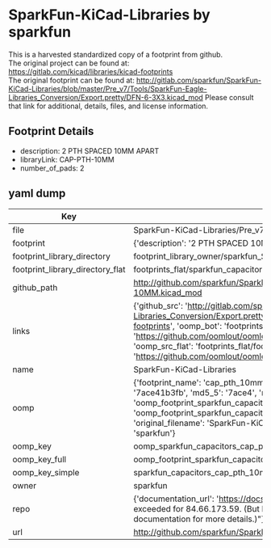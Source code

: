 # SparkFun-KiCad-Libraries by sparkfun  
This is a harvested standardized copy of a footprint from github.  
The original project can be found at:  
https://gitlab.com/kicad/libraries/kicad-footprints  
The original footprint can be found at:
http://gitlab.com/sparkfun/SparkFun-KiCad-Libraries/blob/master/Pre_v7/Tools/SparkFun-Eagle-Libraries_Conversion/Export.pretty/DFN-6-3X3.kicad_mod
Please consult that link for additional, details, files, and license information.  
## Footprint Details
* description: 2 PTH SPACED 10MM APART  
* libraryLink: CAP-PTH-10MM  
* number_of_pads: 2  
## yaml dump  
| Key | Value |  
| --- | --- |  
| file | SparkFun-KiCad-Libraries/Pre_v7/Footprints/Capacitors.pretty/CAP-PTH-10MM.kicad_mod |  
| footprint | {'description': '2 PTH SPACED 10MM APART', 'libraryLink': 'CAP-PTH-10MM', 'number_of_pads': 2} |  
| footprint_library_directory | footprint_library_owner/sparkfun_SparkFun-KiCad-Libraries |  
| footprint_library_directory_flat | footprints_flat/sparkfun_capacitors_cap_pth_10mm/working |  
| github_path | http://github.com/sparkfun/SparkFun-KiCad-Libraries/blob/master/Pre_v7/Footprints/Capacitors.pretty/CAP-PTH-10MM.kicad_mod |  
| links | {'github_src': 'http://gitlab.com/sparkfun/SparkFun-KiCad-Libraries/blob/master/Pre_v7/Tools/SparkFun-Eagle-Libraries_Conversion/Export.pretty/DFN-6-3X3.kicad_mod', 'github_src_repo': 'https://gitlab.com/kicad/libraries/kicad-footprints', 'oomp_bot': 'footprints/sparkfun_capacitors_cap_pth_10mm/working', 'oomp_bot_github': 'https://github.com/oomlout/oomlout_oomp_footprint_bot/tree/main/footprints/sparkfun_capacitors_cap_pth_10mm/working', 'oomp_src_flat': 'footprints_flat/footprints_flat/sparkfun_capacitors_cap_pth_10mm/working', 'oomp_src_flat_github': 'https://github.com/oomlout/oomlout_oomp_footprint_src/tree/main/footprints_flat/sparkfun_capacitors_cap_pth_10mm/working'} |  
| name | SparkFun-KiCad-Libraries |  
| oomp | {'footprint_name': 'cap_pth_10mm', 'library_name': 'capacitors', 'md5': '7ace41b3fbe17e8ab7e6ec81082d7d3c', 'md5_10': '7ace41b3fb', 'md5_5': '7ace4', 'md5_6': '7ace41', 'oomp_key': 'oomp_sparkfun_capacitors_cap_pth_10mm', 'oomp_key_extra': 'oomp_footprint_sparkfun_capacitors_cap_pth_10mm', 'oomp_key_full': 'oomp_footprint_sparkfun_capacitors_cap_pth_10mm_7ace41', 'oomp_key_simple': 'sparkfun_capacitors_cap_pth_10mm', 'original_filename': 'SparkFun-KiCad-Libraries/Pre_v7/Footprints/Capacitors.pretty/CAP-PTH-10MM.kicad_mod', 'owner_name': 'sparkfun'} |  
| oomp_key | oomp_sparkfun_capacitors_cap_pth_10mm |  
| oomp_key_full | oomp_footprint_sparkfun_capacitors_cap_pth_10mm |  
| oomp_key_simple | sparkfun_capacitors_cap_pth_10mm |  
| owner | sparkfun |  
| repo | {'documentation_url': 'https://docs.github.com/rest/overview/resources-in-the-rest-api#rate-limiting', 'message': "API rate limit exceeded for 84.66.173.59. (But here's the good news: Authenticated requests get a higher rate limit. Check out the documentation for more details.)"} |  
| url | http://github.com/sparkfun/SparkFun-KiCad-Libraries |  

